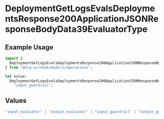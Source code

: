 # DeploymentGetLogsEvalsDeploymentsResponse200ApplicationJSONResponseBodyData39EvaluatorType

## Example Usage

```typescript
import {
  DeploymentGetLogsEvalsDeploymentsResponse200ApplicationJSONResponseBodyData39EvaluatorType,
} from "@orq-ai/node/models/operations";

let value:
  DeploymentGetLogsEvalsDeploymentsResponse200ApplicationJSONResponseBodyData39EvaluatorType =
    "input_guardrail";
```

## Values

```typescript
"input_evaluator" | "output_evaluator" | "input_guardrail" | "output_guardrail"
```